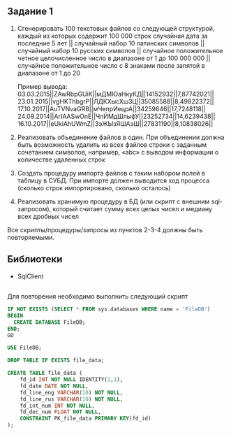 ## Задание 1

1. Сгенерировать 100 текстовых файлов со следующей структурой, каждый из которых содержит 100 000 строк
случайная дата за последние 5 лет || случайный набор 10 латинских символов || случайный набор 10 русских символов || случайное положительное четное целочисленное число в диапазоне от 1 до 100 000 000   || случайное положительное число с 8 знаками после запятой в диапазоне от 1 до 20

    Пример вывода:    
    03.03.2015||ZAwRbpGUiK||мДМЮаНкуКД||14152932||7,87742021||    
    23.01.2015||vgHKThbgrP||ЛДКХысХшЗЦ||35085588||8,49822372||    
    17.10.2017||AuTVNvaGRB||мЧепрИецрА||34259646||17,7248118||    
    24.09.2014||ArIAASwOnE||ЧпЙМдШлыфУ||23252734||14,6239438||    
    16.10.2017||eUkiAhUWmZ||ЗэЖЫзЯШАэШ||27831190||8,10838026||

2. Реализовать объединение файлов в один. При объединении должна быть возможность удалить из всех файлов строки с заданным сочетанием символов, например, «abc» с выводом информации о количестве удаленных строк
3. Создать процедуру импорта файлов с таким набором полей в таблицу в СУБД. При импорте должен выводится ход процесса (сколько строк импортировано, сколько осталось)
4. Реализовать хранимую процедуру в БД (или скрипт с внешним sql-запросом), который считает сумму всех целых чисел и медиану всех дробных чисел

Все скрипты/процедуры/запросы из пунктов 2-3-4 должны быть повторяемыми.

## Библиотеки 

- SqlClient

## 
Для повторения необходимо выполнить следующий скрипт 

```sql
IF NOT EXISTS (SELECT * FROM sys.databases WHERE name = 'FileDB')
BEGIN
  CREATE DATABASE FileDB;
END;
GO

USE FileDB;

DROP TABLE IF EXISTS file_data;

CREATE TABLE file_data (
	fd_id INT NOT NULL IDENTITY(1,1),
	fd_date DATE NOT NULL,
	fd_line_eng VARCHAR(10) NOT NULL,
	fd_line_rus VARCHAR(10) NOT NULL,
	fd_int_num INT NOT NULL,
	fd_dec_num FLOAT NOT NULL,
	CONSTRAINT PK_file_data PRIMARY KEY(fd_id)
);
```
